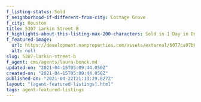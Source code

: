 ```yaml
---
f_listing-status: Sold
f_neighborhood-if-different-from-city: Cottage Grove
f_city: Houston
title: 5307 Larkin Street B
f_highlights-about-this-listing-max-200-characters: Sold in 1 Day in Dec 2020
f_featured-image:
  url: https://development.nanproperties.com/assets/external/6077ca97b0d29a7020aa869b_60218382394a0img-1-1.jpeg
  alt: null
slug: 5307-larkin-street-b
f_agent: cms/agents/laura-bonck.md
updated-on: "2021-04-15T05:09:44.050Z"
created-on: "2021-04-15T05:09:44.050Z"
published-on: "2021-04-22T21:13:29.827Z"
layout: "[agent-featured-listings].html"
tags: agent-featured-listings
---
```

